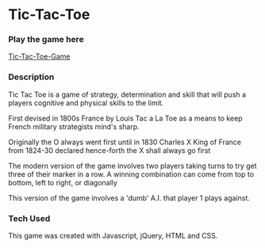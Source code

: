 # Tic-Tac-Toe

### Play the game here

[Tic-Tac-Toe-Game](https://parryjos1.github.io/tic-tac-toe/)

### Description

Tic Tac Toe is a game of strategy, determination and skill that will push a players cognitive and physical skills to the limit.

First devised in 1800s France by Louis Tac a La Toe as a means to keep French military strategists mind's sharp.

Originally the O always went first until in 1830 Charles X King of France from 1824-30 declared hence-forth the X shall always go first

The modern version of the game involves two players taking turns to try get three of their marker in a row. A winning combination can come from top to bottom, left to right, or diagonally

This version of the game involves a 'dumb' A.I. that player 1 plays against.

### Tech Used

This game was created with Javascript, jQuery, HTML and CSS.
